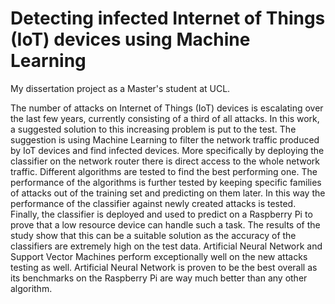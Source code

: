 # Detecting infected Internet of Things (IoT) devices using Machine Learning
My dissertation project as a Master's student at UCL. 

The number of attacks on Internet of Things (IoT) devices is escalating over the last 
few years, currently consisting of a third of all attacks. In this work, a suggested 
solution to this increasing problem is put to the test. The suggestion is using Machine 
Learning to filter the network traffic produced by IoT devices and find infected devices. 
More specifically by deploying the classifier on the network router there is direct 
access to the whole network traffic. Different algorithms are tested to find the best 
performing one. The performance of the algorithms is further tested by keeping 
specific families of attacks out of the training set and predicting on them later. In this 
way the performance of the classifier against newly created attacks is tested. Finally, 
the classifier is deployed and used to predict on a Raspberry Pi to prove that a low 
resource device can handle such a task. The results of the study show that this can be 
a suitable solution as the accuracy of the classifiers are extremely high on the test data. 
Artificial Neural Network and Support Vector Machines perform exceptionally well on 
the new attacks testing as well. Artificial Neural Network is proven to be the best 
overall as its benchmarks on the Raspberry Pi are way much better than any other 
algorithm.
